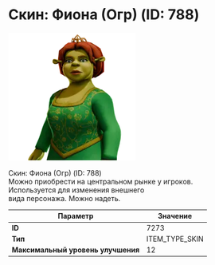 # Скин: Фиона (Огр) (ID: 788)

![Item Image](../img/7273.webp?raw=true)

Скин: Фиона (Огр) (ID: 788)<br>Можно приобрести на центральном рынке у игроков.<br>Используется для изменения внешнего<br>вида персонажа. Можно надеть.


| Параметр | Значение |
|----------|----------|
| **ID** | 7273 |
| **Тип** | ITEM_TYPE_SKIN |
| **Максимальный уровень улучшения** | 12 |

